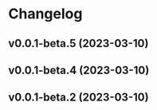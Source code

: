 # Changelog

<!--next-version-placeholder-->

## v0.0.1-beta.5 (2023-03-10)


## v0.0.1-beta.4 (2023-03-10)


## v0.0.1-beta.2 (2023-03-10)

